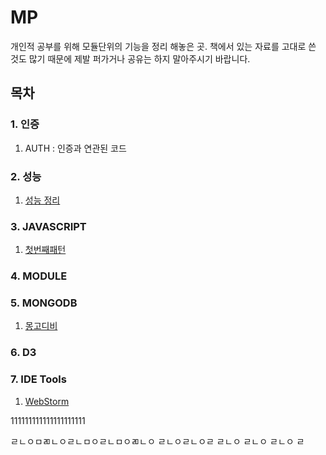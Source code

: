 # MP
개인적 공부를 위해 모듈단위의 기능을 정리 해놓은 곳. 책에서 있는 자료를 고대로 쓴 것도 많기 때문에 제발 퍼가거나 공유는 하지 말아주시기 바랍니다.

## 목차

### 1. 인증

1. AUTH : 인증과 연관된 코드

### 2. 성능

1. [성능 정리](https://github.com/agatespider/MP/tree/master/PERFORMANCE)

### 3. JAVASCRIPT

1. [첫번째패턴](https://github.com/agatespider/MP/tree/master/JAVASCRIPT/PATTERN01)

### 4. MODULE

### 5. MONGODB

1. [몽고디비](https://github.com/agatespider/MP/tree/master/MONGODB) 

### 6. D3

### 7. IDE Tools

1. [WebStorm](https://github.com/agatespider/MP/tree/master/IDE/WEBSTORM)

111111111111111111111

ㄹㄴㅇㅁㄻㄴㅇㄹㄴㅁㅇㄹㄴㅁㅇㄻㄴㅇ
ㄹㄴㅇㄹㄴㅇㄹ
ㄹㄴㅇ
ㄹㄴㅇ
ㄹㄴㅇ
ㄹ